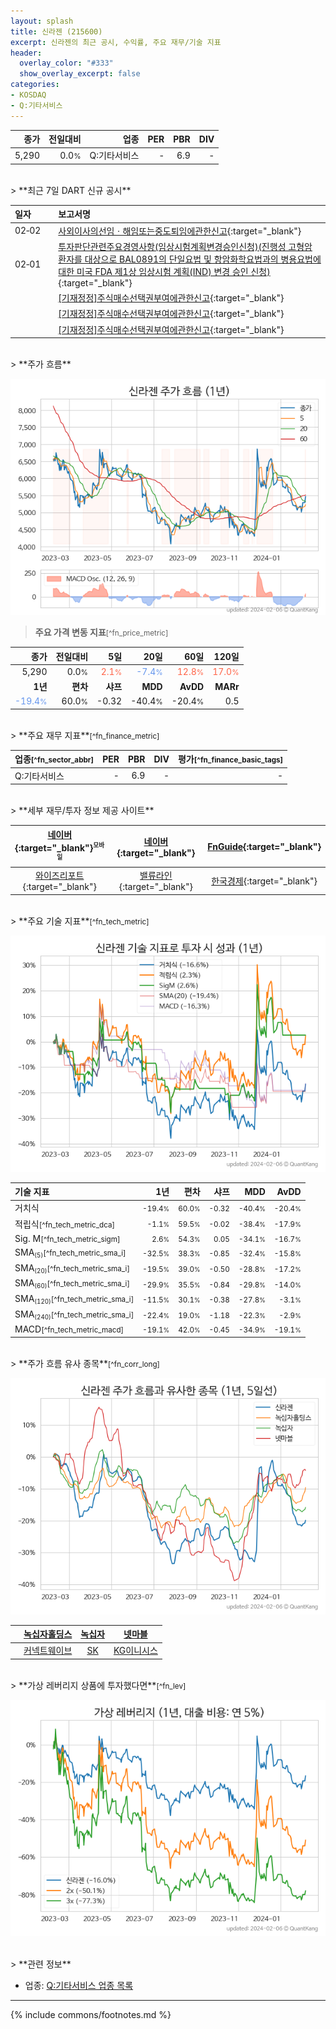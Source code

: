 ```yaml
---
layout: splash
title: 신라젠 (215600)
excerpt: 신라젠의 최근 공시, 수익률, 주요 재무/기술 지표
header:
  overlay_color: "#333"
  show_overlay_excerpt: false
categories:
- KOSDAQ
- Q:기타서비스
---
```


| **종가** | **전일대비** | **업종** | **PER** | **PBR** | **DIV** |
| -------: | -----------: | -------: | ------: | ------: | ------: |
| 5,290 | 0.0<small>%</small> | Q:기타서비스 | - | 6.9 | - |

<!-- more -->

<br>
> **최근 7일 DART 신규 공시**<a id="dart"></a>

| **일자** |      | **보고서명** |
| :------- | :--- | :----------- |
| 02&#x2011;02 | | [사외이사의선임ㆍ해임또는중도퇴임에관한신고](https://dart.fss.or.kr/dsaf001/main.do?rcpNo=20240202000517){:target="_blank"} |
| 02&#x2011;01 | | [투자판단관련주요경영사항(임상시험계획변경승인신청)(진행성 고형암 환자를 대상으로 BAL0891의 단일요법 및 항암화학요법과의 병용요법에 대한 미국 FDA 제1상 임상시험 계획(IND) 변경 승인 신청)](https://dart.fss.or.kr/dsaf001/main.do?rcpNo=20240201900300){:target="_blank"} |
|  | | [[기재정정]주식매수선택권부여에관한신고](https://dart.fss.or.kr/dsaf001/main.do?rcpNo=20240201000309){:target="_blank"} |
|  | | [[기재정정]주식매수선택권부여에관한신고](https://dart.fss.or.kr/dsaf001/main.do?rcpNo=20240201000296){:target="_blank"} |
|  | | [[기재정정]주식매수선택권부여에관한신고](https://dart.fss.or.kr/dsaf001/main.do?rcpNo=20240201000289){:target="_blank"} |

<br>
> **주가 흐름**<a id="price"></a>

![215600](/stock/images/215600.png)

> **주요 가격 변동 지표**<small>[^fn_price_metric]</small>

| **종가** | **전일대비** | **5일** | **20일** | **60일** | **120일** |
| -------: | -----------: | ------: | -------: | -------: | --------: |
| 5,290 | 0.0<small>%</small> | <span style="color: tomato">2.1<small>%</small></span> | <span style="color: cornflowerblue">-7.4<small>%</small></span> | <span style="color: tomato">12.8<small>%</small></span> | <span style="color: tomato">17.0<small>%</small></span> |
| **1년** | **편차** | **샤프** | **MDD** | **AvDD** | **MARr** |
| <span style="color: cornflowerblue">-19.4<small>%</small></span> | 60.0<small>%</small> | -0.32 | -40.4<small>%</small> | -20.4<small>%</small> | 0.5 |

<br>
> **주요 재무 지표**<small>[^fn_finance_metric]</small>

| **업종**<small>[^fn_sector_abbr]</small> | **PER** | **PBR** | **DIV** | **평가**<small>[^fn_finance_basic_tags]</small> |
| :--------------------------------------- | ------: | ------: | ------: | ----------------------------------------------: |
| Q:기타서비스 | - | 6.9 | - | - |

<br>
> **세부 재무/투자 정보 제공 사이트**

| [네이버](https://m.stock.naver.com/domestic/stock/215600/finance/summary){:target="_blank"}<sup><small>모바일</small></sup> | [네이버](https://finance.naver.com/item/coinfo.naver?code=215600){:target="_blank"} | [FnGuide](https://comp.fnguide.com/SVO2/ASP/SVD_Invest.asp?gicode=A215600&MenuYn=Y){:target="_blank"} |
| :---: | :---: | :---: |
| [와이즈리포트](https://comp.wisereport.co.kr/company/c1040001.aspx?cmp_cd=215600){:target="_blank"} | [밸류라인](https://www.valueline.co.kr/finance/summary/215600){:target="_blank"} | [한국경제](https://markets.hankyung.com/stock/215600/financial-summary){:target="_blank"} |

<br>
> **주요 기술 지표**<small>[^fn_tech_metric]</small>


![215600](/stock/images/215600_tech.png)

| **기술 지표** | **1년** | **편차** | **샤프** | **MDD** | **AvDD** |
| :------------ | ------: | -----------: | -------: | ------: | -------: |
| 거치식 | <small>-19.4<small>%</small></small> | <small>60.0<small>%</small></small> | <small>-0.32</small> | <small>-40.4<small>%</small></small> | <small>-20.4<small>%</small></small> |
| 적립식<small>[^fn_tech_metric_dca]</small> | <small>-1.1<small>%</small></small> | <small>59.5<small>%</small></small> | <small>-0.02</small> | <small>-38.4<small>%</small></small> | <small>-17.9<small>%</small></small> |
| Sig. M<small>[^fn_tech_metric_sigm]</small> | <small>2.6<small>%</small></small> | <small>54.3<small>%</small></small> | <small>0.05</small> | <small>-34.1<small>%</small></small> | <small>-16.7<small>%</small></small> |
| SMA<small><sub>(5)</sub></small><small>[^fn_tech_metric_sma_i]</small> | <small>-32.5<small>%</small></small> | <small>38.3<small>%</small></small> | <small>-0.85</small> | <small>-32.4<small>%</small></small> | <small>-15.8<small>%</small></small> |
| SMA<small><sub>(20)</sub></small><small>[^fn_tech_metric_sma_i]</small> | <small>-19.5<small>%</small></small> | <small>39.0<small>%</small></small> | <small>-0.50</small> | <small>-28.8<small>%</small></small> | <small>-17.2<small>%</small></small> |
| SMA<small><sub>(60)</sub></small><small>[^fn_tech_metric_sma_i]</small> | <small>-29.9<small>%</small></small> | <small>35.5<small>%</small></small> | <small>-0.84</small> | <small>-29.8<small>%</small></small> | <small>-14.0<small>%</small></small> |
| SMA<small><sub>(120)</sub></small><small>[^fn_tech_metric_sma_i]</small> | <small>-11.5<small>%</small></small> | <small>30.1<small>%</small></small> | <small>-0.38</small> | <small>-27.8<small>%</small></small> | <small>-3.1<small>%</small></small> |
| SMA<small><sub>(240)</sub></small><small>[^fn_tech_metric_sma_i]</small> | <small>-22.4<small>%</small></small> | <small>19.0<small>%</small></small> | <small>-1.18</small> | <small>-22.3<small>%</small></small> | <small>-2.9<small>%</small></small> |
| MACD<small>[^fn_tech_metric_macd]</small> | <small>-19.1<small>%</small></small> | <small>42.0<small>%</small></small> | <small>-0.45</small> | <small>-34.9<small>%</small></small> | <small>-19.1<small>%</small></small> |

<br>
> **주가 흐름 유사 종목**<a id="corr"></a><small>[^fn_corr_long]</small>

![215600](/stock/images/215600_corr.png)

|       | [녹십자홀딩스](/005250/) | [녹십자](/006280/) | [넷마블](/251270/) |
| :---: | :------------------------------------: | :------------------------------------: | :------------------------------------: |
|       | [커넥트웨이브](/119860/) | [SK](/034730/) | [KG이니시스](/035600/) |

<br>
> **가상 레버리지 상품에 투자했다면**<a id="2x"></a><small>[^fn_lev]</small>

![215600](/stock/images/215600_2x.png)

<br>
> **관련 정보**

- 업종: [Q:기타서비스 업종 목록](/stats/sector/kosdaq_업종_기타서비스_종목/)

---
{% include commons/footnotes.md %}